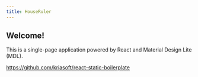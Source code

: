 ```yaml
---
title: HouseRuler
---
```


## Welcome!

This is a single-page application powered by React and Material Design Lite (MDL).

https://github.com/kriasoft/react-static-boilerplate

